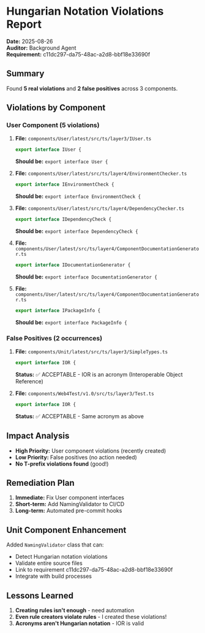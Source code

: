 # Hungarian Notation Violations Report

**Date:** 2025-08-26  
**Auditor:** Background Agent  
**Requirement:** c11dc297-da75-48ac-a2d8-bbf18e33690f

## Summary

Found **5 real violations** and **2 false positives** across 3 components.

## Violations by Component

### User Component (5 violations)

1. **File:** `components/User/latest/src/ts/layer3/IUser.ts`
   ```typescript
   export interface IUser {
   ```
   **Should be:** `export interface User {`

2. **File:** `components/User/latest/src/ts/layer4/EnvironmentChecker.ts`
   ```typescript
   export interface IEnvironmentCheck {
   ```
   **Should be:** `export interface EnvironmentCheck {`

3. **File:** `components/User/latest/src/ts/layer4/DependencyChecker.ts`
   ```typescript
   export interface IDependencyCheck {
   ```
   **Should be:** `export interface DependencyCheck {`

4. **File:** `components/User/latest/src/ts/layer4/ComponentDocumentationGenerator.ts`
   ```typescript
   export interface IDocumentationGenerator {
   ```
   **Should be:** `export interface DocumentationGenerator {`

5. **File:** `components/User/latest/src/ts/layer4/ComponentDocumentationGenerator.ts`
   ```typescript
   export interface IPackageInfo {
   ```
   **Should be:** `export interface PackageInfo {`

### False Positives (2 occurrences)

1. **File:** `components/Unit/latest/src/ts/layer3/SimpleTypes.ts`
   ```typescript
   export interface IOR {
   ```
   **Status:** ✅ ACCEPTABLE - IOR is an acronym (Interoperable Object Reference)

2. **File:** `components/Web4Test/v1.0/src/ts/layer3/Test.ts`
   ```typescript
   export interface IOR {
   ```
   **Status:** ✅ ACCEPTABLE - Same acronym as above

## Impact Analysis

- **High Priority:** User component violations (recently created)
- **Low Priority:** False positives (no action needed)
- **No T-prefix violations found** (good!)

## Remediation Plan

1. **Immediate:** Fix User component interfaces
2. **Short-term:** Add NamingValidator to CI/CD
3. **Long-term:** Automated pre-commit hooks

## Unit Component Enhancement

Added `NamingValidator` class that can:
- Detect Hungarian notation violations
- Validate entire source files
- Link to requirement c11dc297-da75-48ac-a2d8-bbf18e33690f
- Integrate with build processes

## Lessons Learned

1. **Creating rules isn't enough** - need automation
2. **Even rule creators violate rules** - I created these violations!
3. **Acronyms aren't Hungarian notation** - IOR is valid